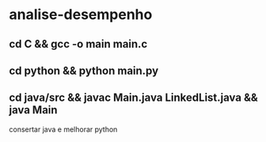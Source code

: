 # analise-desempenho

## cd C && gcc -o main main.c

## cd python && python main.py

## cd java/src && javac Main.java LinkedList.java && java Main




consertar java e melhorar python
